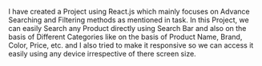  I have created a Project using React.js which mainly focuses on Advance Searching and Filtering methods  as mentioned in task. In this Project, we can easily Search any Product directly using Search Bar and also on the basis of  Different Categories like on the basis of Product Name, Brand, Color, Price, etc. and I also tried to make it responsive so we can access it easily using any device irrespective of there screen size.
